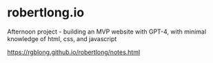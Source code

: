 # robertlong.io
Afternoon project - building an MVP website with GPT-4, with minimal knowledge of html, css, and javascript

https://rgblong.github.io/robertlong/notes.html
